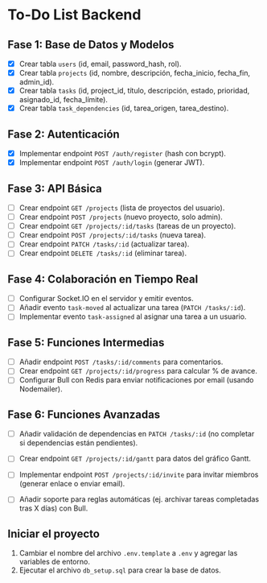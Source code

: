 # To-Do List Backend

## Fase 1: Base de Datos y Modelos
- [X] Crear tabla `users` (id, email, password_hash, rol).
- [X] Crear tabla `projects` (id, nombre, descripción, fecha_inicio, fecha_fin, admin_id).
- [X] Crear tabla `tasks` (id, project_id, título, descripción, estado, prioridad, asignado_id, fecha_límite).
- [X] Crear tabla `task_dependencies` (id, tarea_origen, tarea_destino).

## Fase 2: Autenticación
- [X] Implementar endpoint `POST /auth/register` (hash con bcrypt).
- [X] Implementar endpoint `POST /auth/login` (generar JWT).

## Fase 3: API Básica
- [ ] Crear endpoint `GET /projects` (lista de proyectos del usuario).
- [ ] Crear endpoint `POST /projects` (nuevo proyecto, solo admin).
- [ ] Crear endpoint `GET /projects/:id/tasks` (tareas de un proyecto).
- [ ] Crear endpoint `POST /projects/:id/tasks` (nueva tarea).
- [ ] Crear endpoint `PATCH /tasks/:id` (actualizar tarea).
- [ ] Crear endpoint `DELETE /tasks/:id` (eliminar tarea).

## Fase 4: Colaboración en Tiempo Real
- [ ] Configurar Socket.IO en el servidor y emitir eventos.
- [ ] Añadir evento `task-moved` al actualizar una tarea (`PATCH /tasks/:id`).
- [ ] Implementar evento `task-assigned` al asignar una tarea a un usuario.

## Fase 5: Funciones Intermedias
- [ ] Añadir endpoint `POST /tasks/:id/comments` para comentarios.
- [ ] Crear endpoint `GET /projects/:id/progress` para calcular % de avance.
- [ ] Configurar Bull con Redis para enviar notificaciones por email (usando Nodemailer).

## Fase 6: Funciones Avanzadas
- [ ] Añadir validación de dependencias en `PATCH /tasks/:id` (no completar si dependencias están pendientes).
- [ ] Crear endpoint `GET /projects/:id/gantt` para datos del gráfico Gantt.
- [ ] Implementar endpoint `POST /projects/:id/invite` para invitar miembros (generar enlace o enviar email).
- [ ] Añadir soporte para reglas automáticas (ej. archivar tareas completadas tras X días) con Bull.


## Iniciar el proyecto

1. Cambiar el nombre del archivo `.env.template` a `.env` y agregar las variables de entorno.
2. Ejecutar el archivo `db_setup.sql` para crear la base de datos.